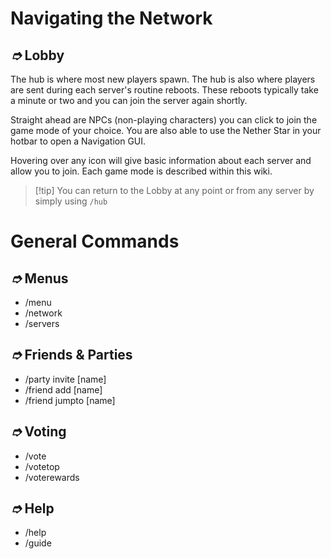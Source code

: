 
# Navigating the Network

## _➮_ Lobby

The hub is where most new players spawn. The hub is also where players are sent during each server's routine reboots. These reboots typically take a minute or two and you can join the server again shortly.

Straight ahead are NPCs (non-playing characters) you can click to join the game mode of your choice. You are also able to use the Nether Star in your hotbar to open a Navigation GUI.

Hovering over any icon will give basic information about each server and allow you to join. Each game mode is described within this wiki.

> [!tip] You can return to the Lobby at any point or from any server by simply using `/hub`

# General Commands

## _➮_ Menus

* /menu
* /network
* /servers

## _➮_ Friends & Parties

* /party invite \[name]
* /friend add \[name]
* /friend jumpto \[name]&#x20;

## _➮_ Voting

* /vote
* /votetop
* /voterewards

## _➮_ Help

* /help
* /guide